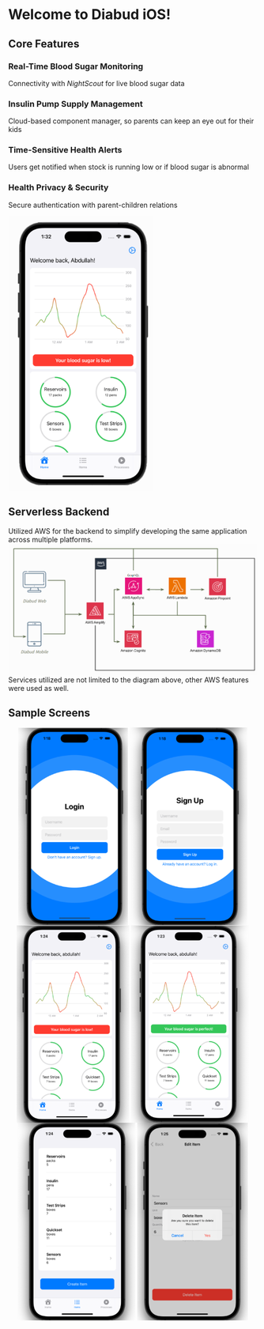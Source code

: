 <h1 >Welcome to Diabud iOS!</h1>

<h2>Core Features</h2>
<h3>Real-Time Blood Sugar Monitoring</h3>
<p>Connectivity with <i>NightScout</i> for live blood sugar data</p>
<h3>Insulin Pump Supply Management</h3>
<p>Cloud-based component manager, so parents can keep an eye out for their kids</p>
<h3>Time-Sensitive Health Alerts</h3>
<p>Users get notified when stock is running low or if blood sugar is abnormal</p>
<h3>Health Privacy & Security</h3>
<p>Secure authentication with parent-children relations</p>

<img align="center" src="https://github.com/abdshd/DiabudiOS/blob/ff826fd5909d32a1fb8387917ae14135cb3dcd84/Images/Homepage.png">

<h2>Serverless Backend</h2>
Utilized AWS for the backend to simplify developing the same application across multiple platforms.
<img align="center" src="https://github.com/abdshd/DiabudiOS/blob/ff826fd5909d32a1fb8387917ae14135cb3dcd84/Images/Architecture.png">
Services utilized are not limited to the diagram above, other AWS features were used as well.

<h2>Sample Screens</h2>
<p align="center">
  <img align="center" src="https://github.com/abdshd/DiabudiOS/blob/ff826fd5909d32a1fb8387917ae14135cb3dcd84/Images/Login.png" height="400">
  <img align="center" src="https://github.com/abdshd/DiabudiOS/blob/ff826fd5909d32a1fb8387917ae14135cb3dcd84/Images/SignUp.png" height="400">
  <img align="center" src="https://github.com/abdshd/DiabudiOS/blob/ff826fd5909d32a1fb8387917ae14135cb3dcd84/Images/Homepage1.png" height="400">
  <img align="center" src="https://github.com/abdshd/DiabudiOS/blob/ff826fd5909d32a1fb8387917ae14135cb3dcd84/Images/Homepage2.png" height="400">
  <img align="center" src="https://github.com/abdshd/DiabudiOS/blob/ff826fd5909d32a1fb8387917ae14135cb3dcd84/Images/Items.png" height="400">
  <img align="center" src="https://github.com/abdshd/DiabudiOS/blob/ff826fd5909d32a1fb8387917ae14135cb3dcd84/Images/ItemEdit.png" height="400">
</p>

